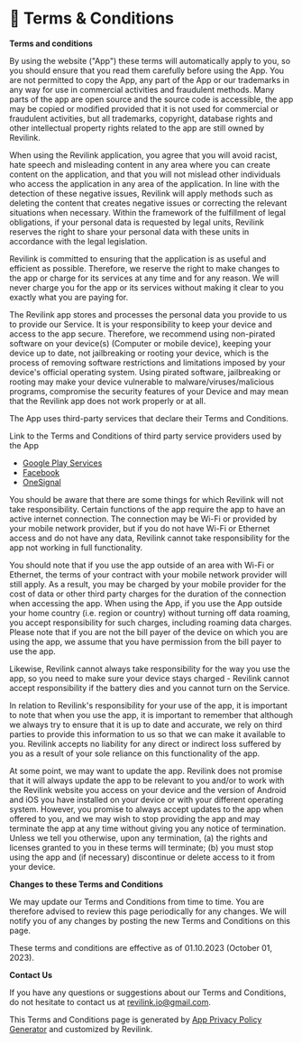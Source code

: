 # 📝 Terms & Conditions

**Terms and conditions**

By using the website ("App") these terms will automatically apply to you, so you should ensure that you read them carefully before using the App. You are not permitted to copy the App, any part of the App or our trademarks in any way for use in commercial activities and fraudulent methods. Many parts of the app are open source and the source code is accessible, the app may be copied or modified provided that it is not used for commercial or fraudulent activities, but all trademarks, copyright, database rights and other intellectual property rights related to the app are still owned by Revilink.

When using the Revilink application, you agree that you will avoid racist, hate speech and misleading content in any area where you can create content on the application, and that you will not mislead other individuals who access the application in any area of the application. In line with the detection of these negative issues, Revilink will apply methods such as deleting the content that creates negative issues or correcting the relevant situations when necessary. Within the framework of the fulfillment of legal obligations, if your personal data is requested by legal units, Revilink reserves the right to share your personal data with these units in accordance with the legal legislation.

Revilink is committed to ensuring that the application is as useful and efficient as possible. Therefore, we reserve the right to make changes to the app or charge for its services at any time and for any reason. We will never charge you for the app or its services without making it clear to you exactly what you are paying for.

The Revilink app stores and processes the personal data you provide to us to provide our Service. It is your responsibility to keep your device and access to the app secure. Therefore, we recommend using non-pirated software on your device(s) (Computer or mobile device), keeping your device up to date, not jailbreaking or rooting your device, which is the process of removing software restrictions and limitations imposed by your device's official operating system. Using pirated software, jailbreaking or rooting may make your device vulnerable to malware/viruses/malicious programs, compromise the security features of your Device and may mean that the Revilink app does not work properly or at all.

The App uses third-party services that declare their Terms and Conditions.

Link to the Terms and Conditions of third party service providers used by the App

* [Google Play Services](https://policies.google.com/terms)
* [Facebook](https://www.facebook.com/legal/terms/plain_text_terms)
* [OneSignal](https://onesignal.com/tos)

You should be aware that there are some things for which Revilink will not take responsibility. Certain functions of the app require the app to have an active internet connection. The connection may be Wi-Fi or provided by your mobile network provider, but if you do not have Wi-Fi or Ethernet access and do not have any data, Revilink cannot take responsibility for the app not working in full functionality.

You should note that if you use the app outside of an area with Wi-Fi or Ethernet, the terms of your contract with your mobile network provider will still apply. As a result, you may be charged by your mobile provider for the cost of data or other third party charges for the duration of the connection when accessing the app. When using the App, if you use the App outside your home country (i.e. region or country) without turning off data roaming, you accept responsibility for such charges, including roaming data charges. Please note that if you are not the bill payer of the device on which you are using the app, we assume that you have permission from the bill payer to use the app.

Likewise, Revilink cannot always take responsibility for the way you use the app, so you need to make sure your device stays charged - Revilink cannot accept responsibility if the battery dies and you cannot turn on the Service.

In relation to Revilink's responsibility for your use of the app, it is important to note that when you use the app, it is important to remember that although we always try to ensure that it is up to date and accurate, we rely on third parties to provide this information to us so that we can make it available to you. Revilink accepts no liability for any direct or indirect loss suffered by you as a result of your sole reliance on this functionality of the app.

At some point, we may want to update the app. Revilink does not promise that it will always update the app to be relevant to you and/or to work with the Revilink website you access on your device and the version of Android and iOS you have installed on your device or with your different operating system. However, you promise to always accept updates to the app when offered to you, and we may wish to stop providing the app and may terminate the app at any time without giving you any notice of termination. Unless we tell you otherwise, upon any termination, (a) the rights and licenses granted to you in these terms will terminate; (b) you must stop using the app and (if necessary) discontinue or delete access to it from your device.

**Changes to these Terms and Conditions**

We may update our Terms and Conditions from time to time. You are therefore advised to review this page periodically for any changes. We will notify you of any changes by posting the new Terms and Conditions on this page.

These terms and conditions are effective as of 01.10.2023 (October 01, 2023).

**Contact Us**

If you have any questions or suggestions about our Terms and Conditions, do not hesitate to contact us at revilink.io@gmail.com.

This Terms and Conditions page is generated by [App Privacy Policy Generator](https://app-privacy-policy-generator.nisrulz.com/) and customized by Revilink.
